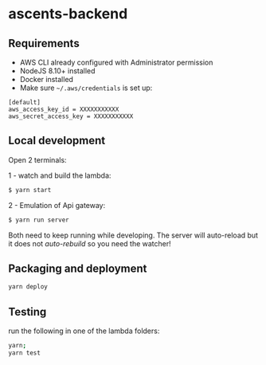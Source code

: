 # ascents-backend

## Requirements

* AWS CLI already configured with Administrator permission
* NodeJS 8.10+ installed
* Docker installed
* Make sure `~/.aws/credentials` is set up: 

```
[default]
aws_access_key_id = XXXXXXXXXXX
aws_secret_access_key = XXXXXXXXXXX
```

## Local development

Open 2 terminals: 

1 - watch and build the lambda:

```bash
$ yarn start
```

2 - Emulation of Api gateway:

```bash
$ yarn run server
```

Both need to keep running while developing. The server will auto-reload but it does not *auto-rebuild* so you need the watcher!

## Packaging and deployment

```bash
yarn deploy
```

## Testing

run the following in one of the lambda folders:

```bash
yarn;
yarn test
```
